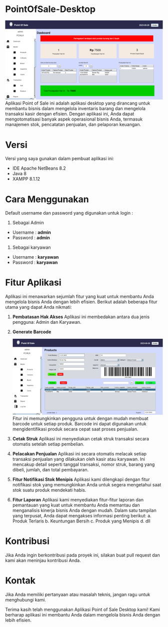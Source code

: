 # PointOfSale-Desktop
![alt text](https://github.com/rizalfahlevi8/PointOfSale-Desktop/blob/main/documentation/Dashboard.png?raw=true)
Aplikasi Point of Sale ini adalah aplikasi desktop yang dirancang untuk membantu bisnis dalam mengelola inventaris barang dan mengelola transaksi kasir dengan efisien. 
Dengan aplikasi ini, Anda dapat mengotomatisasi banyak aspek operasional bisnis Anda, termasuk manajemen stok, pencatatan penjualan, dan pelaporan keuangan.

# Versi
Versi yang saya gunakan dalam pembuat aplikasi ini:

- IDE Apache NetBeans 8.2
- Java 8
- XAMPP 8.1.12

# Cara Menggunakan
Default username dan password yang digunakan untuk login : 
1. Sebagai Admin
- Username : **admin**
- Password : **admin**
1. Sebagai karyawan
- Username : **karyawan**
- Password : **karyawan**

# Fitur Aplikasi
Aplikasi ini menawarkan sejumlah fitur yang kuat untuk membantu Anda mengelola bisnis Anda dengan lebih efisien. 
Berikut adalah beberapa fitur utama yang dapat Anda nikmati:

1. **Pembatasan Hak Akses** 
   Aplikasi ini membedakan antara dua jenis pengguna: Admin dan Karyawan.
   
3. **Generate Barcode**
   
   ![alt text](https://github.com/rizalfahlevi8/PointOfSale-Desktop/blob/main/documentation/Data%20Barang.png?raw=true)
   Fitur ini memungkinkan pengguna untuk dengan mudah membuat barcode untuk setiap produk.
   Barcode ini dapat digunakan untuk mengidentifikasi produk secara cepat saat proses penjualan.
   
5. **Cetak Struk**
   Aplikasi ini menyediakan cetak struk transaksi secara otomatis setelah setiap pembelian.
   
7. **Pelacakan Penjualan**
   Aplikasi ini secara otomatis melacak setiap transaksi penjualan yang dilakukan oleh kasir atau karyawan.
   Ini mencakup detail seperti tanggal transaksi, nomor struk, barang yang dibeli, jumlah, dan total pembayaran.
   
9. **Fitur Notifikasi Stok Menipis**
   Aplikasi kami dilengkapi dengan fitur notifikasi stok yang memungkinkan Anda untuk segera mengetahui saat stok suatu produk mendekati habis.
   
11. **Fitur Laporan**
   Aplikasi kami menyediakan fitur-fitur laporan dan pemantauan yang kuat untuk membantu Anda memantau dan menganalisis kinerja bisnis Anda dengan mudah.
   Dalam satu tampilan yang terpusat, Anda dapat mengakses informasi penting berikut:
   a. Produk Terlaris
   b. Keuntungan Bersih
   c. Produk yang Menipis
   d. dll

# Kontribusi
Jika Anda ingin berkontribusi pada proyek ini, silakan buat pull request dan kami akan meninjau kontribusi Anda.

# Kontak
Jika Anda memiliki pertanyaan atau masalah teknis, jangan ragu untuk menghubungi kami.

Terima kasih telah menggunakan Aplikasi Point of Sale Desktop kami! Kami berharap aplikasi ini membantu Anda dalam mengelola bisnis Anda dengan lebih efisien.
   
